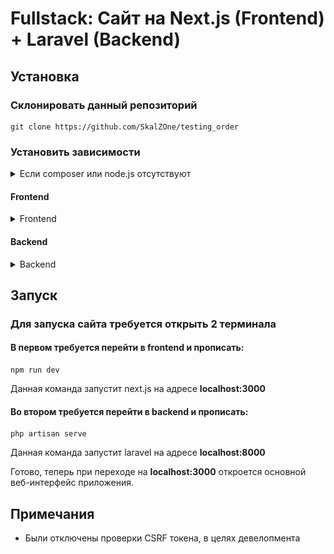 # Fullstack: Сайт на Next.js (Frontend) + Laravel (Backend)

## Установка

### Склонировать данный репозиторий
```
git clone https://github.com/SkalZOne/testing_order
```

### Установить зависимости

<details>
<summary>Если composer или node.js отсутствуют</summary>

<details> 
<summary>Composer</summary>

> -   Перейти по данной [ссылке](https://getcomposer.org/download/) >![страница скачивания](./ReadmeImages/image.png)
>
> -   Кликнуть по ссылке **Composer-Setup.exe** и открыть исполняемый файл
> -   Выбрать один из методов установки
>     ![alt text](./ReadmeImages/image-1.png)
> -   Нажать далее
> -   Выбрать путь до установленного PHP
>     ![alt text](ReadmeImages/image-2.png)
> -   Нажать 2 раза далее
> -   Нажать установить
> -   Готово! :white_check_mark:

</details>

<details> 
<summary>Node.js</summary>

> -   Перейти по данной [ссылке](https://nodejs.org/en) >![alt text](ReadmeImages/image-3.png)
>
> -   Кликнуть по кнопке **Download Node.js (LTS)** и открыть исполняемый файл
> -   Нажать далее
> -   Принять пользовательское соглашение
> -   Выбрать путь установки
>     ![alt text](ReadmeImages/image-4.png)
> -   Нажать 2 раза далее
> -   Нажать установить
> -   Готово! :white_check_mark:

</details>
</details>


#### Frontend

<details>
<summary>Frontend</summary>

1) Перейти в директорию frontend
    ```
    cd frontend
    ```

2) Запустить установка зависимостей
    ```
    npm install
    ```
</details>


#### Backend

<details>
<summary>Backend</summary>

### Перейти в директорию backend
-   ```
    cd backend
    ```

### Запустить установка зависимостей
-   ```
    composer install
    ```

### Создать .env файл и настроить его

-   ```
    cp .env.example .env
    ```

#### :warning: В случае, если у вас не стоит сервер с базой данных, ничего не меняйте в данном файле, а просто пропустите дальнейшие действия в данном пункте, кроме миграции

-   Открыть созданный файл и перейти на 22 строку

    ![.env не настроенный файл](ReadmeImages/image-5.png)

-   Отредактировать значения в зависимости от вашей базы данных, в моем случае это выглядит так:

    ![.env настроенный файл](ReadmeImages/image-6.png)

- Теперь требуется запустить миграцию и наполнит базу данных фейковыми данными

    ```
    php artisan migrate --seed
    ```

- Создать encryption key в Laravel

    ```
    php artisan key:generate
    ```

Отлично, теперь вы можете переходить к разделу "Запуск"
</details>

## Запуск

### Для запуска сайта требуется открыть 2 терминала

#### В первом требуется перейти в frontend и прописать:

```
npm run dev
```

Данная команда запустит next.js на адресе **localhost:3000**

#### Во втором требуется перейти в backend и прописать:

```
php artisan serve
```

Данная команда запустит laravel на адресе **localhost:8000**

Готово, теперь при переходе на **localhost:3000** откроется основной веб-интерфейс приложения.

</details>

## Примечания

- Были отключены проверки CSRF токена, в целях девелопмента